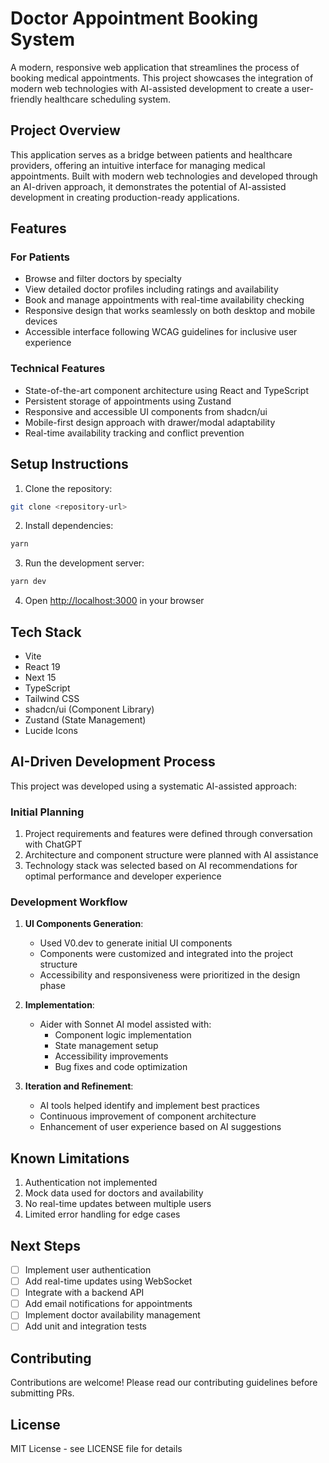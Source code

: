 # Doctor Appointment Booking System

A modern, responsive web application that streamlines the process of booking medical appointments. This project showcases the integration of modern web technologies with AI-assisted development to create a user-friendly healthcare scheduling system.

## Project Overview

This application serves as a bridge between patients and healthcare providers, offering an intuitive interface for managing medical appointments. Built with modern web technologies and developed through an AI-driven approach, it demonstrates the potential of AI-assisted development in creating production-ready applications.

## Features

### For Patients
- Browse and filter doctors by specialty
- View detailed doctor profiles including ratings and availability
- Book and manage appointments with real-time availability checking
- Responsive design that works seamlessly on both desktop and mobile devices
- Accessible interface following WCAG guidelines for inclusive user experience

### Technical Features
- State-of-the-art component architecture using React and TypeScript
- Persistent storage of appointments using Zustand
- Responsive and accessible UI components from shadcn/ui
- Mobile-first design approach with drawer/modal adaptability
- Real-time availability tracking and conflict prevention

## Setup Instructions

1. Clone the repository:
```bash
git clone <repository-url>
```

2. Install dependencies:
```bash
yarn
```

3. Run the development server:
```bash
yarn dev
```

4. Open [http://localhost:3000](http://localhost:3000) in your browser

## Tech Stack

- Vite
- React 19
- Next 15
- TypeScript
- Tailwind CSS
- shadcn/ui (Component Library)
- Zustand (State Management)
- Lucide Icons

## AI-Driven Development Process

This project was developed using a systematic AI-assisted approach:

### Initial Planning
1. Project requirements and features were defined through conversation with ChatGPT
2. Architecture and component structure were planned with AI assistance
3. Technology stack was selected based on AI recommendations for optimal performance and developer experience

### Development Workflow
1. **UI Components Generation**:
   - Used V0.dev to generate initial UI components
   - Components were customized and integrated into the project structure
   - Accessibility and responsiveness were prioritized in the design phase

2. **Implementation**:
   - Aider with Sonnet AI model assisted with:
     - Component logic implementation
     - State management setup
     - Accessibility improvements
     - Bug fixes and code optimization

3. **Iteration and Refinement**:
   - AI tools helped identify and implement best practices
   - Continuous improvement of component architecture
   - Enhancement of user experience based on AI suggestions

## Known Limitations

1. Authentication not implemented
2. Mock data used for doctors and availability
3. No real-time updates between multiple users
4. Limited error handling for edge cases

## Next Steps

- [ ] Implement user authentication
- [ ] Add real-time updates using WebSocket
- [ ] Integrate with a backend API
- [ ] Add email notifications for appointments
- [ ] Implement doctor availability management
- [ ] Add unit and integration tests

## Contributing

Contributions are welcome! Please read our contributing guidelines before submitting PRs.

## License

MIT License - see LICENSE file for details
